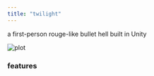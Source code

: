 ```yaml
---
title: "twilight"
---
```


a first-person rouge-like bullet hell built in Unity

![plot](/projects/imgs/demoTwilight.PNG)

### features
